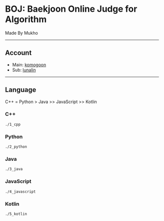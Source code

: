 # BOJ: Baekjoon Online Judge for Algorithm

Made By Mukho

---

## Account

- Main: [komogoon](https://www.acmicpc.net/user/komogoon)
- Sub: [lunalin](https://www.acmicpc.net/user/lunalin)

---

## Language

C++ = Python > Java >> JavaScript >> Kotlin

### C++

    ./1_cpp

### Python

    ./2_python

### Java

    ./3_java

### JavaScript

    ./4_javascript

### Kotlin

    ./5_kotlin
